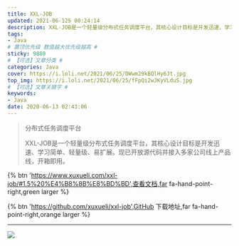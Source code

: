 ```yaml
---
title: XXL-JOB
updated: 2021-06-125 00:24:14
description: XXL-JOB是一个轻量级分布式任务调度平台，其核心设计目标是开发迅速、学习简单、轻量级、易扩展。
tags:
- Java
# 置顶优先级 数值越大优先级越高 #
sticky: 9880
# 【可选】文章分类 #
categories: Java
cover: https://i.loli.net/2021/06/25/DWwm29kBQlHy6Jt.jpg
top_img: https://i.loli.net/2021/06/25/fFpQi2wJKyVLduS.jpg
# 【可选】文章关键字 #
keywords:
- Java
date: 2020-06-13 02:43:06
---
```


> 分布式任务调度平台
> 
> XXL-JOB是一个轻量级分布式任务调度平台，其核心设计目标是开发迅速、学习简单、轻量级、易扩展。现已开放源代码并接入多家公司线上产品线，开箱即用。



{% btn 'https://www.xuxueli.com/xxl-job/#1.5%20%E4%B8%8B%E8%BD%BD',查看文档,far fa-hand-point-right,green larger %}

{% btn 'https://github.com/xuxueli/xxl-job',GitHub 下载地址,far fa-hand-point-right,orange larger %}

---
![](https://i.loli.net/2021/06/25/akxJsFqXB3Ez4eT.png)